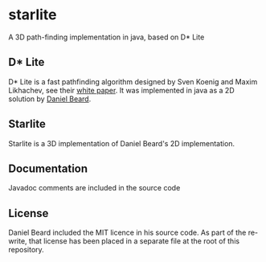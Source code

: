# starlite
A 3D path-finding implementation in java, based on D* Lite

## D* Lite
D* Lite is a fast pathfinding algorithm designed by Sven Koenig and Maxim Likhachev, see their <a href="http://idm-lab.org/bib/abstracts/papers/aaai02b.pdf">white paper</a>.  It was implemented in java as a 2D solution by <a href="https://github.com/daniel-beard">Daniel Beard</a>.  

## Starlite
Starlite is a 3D implementation of Daniel Beard's 2D implementation.  

## Documentation
Javadoc comments are included in the source code

## License
Daniel Beard included the MIT licence in his source code.  As part of the re-write, that license has been placed in a separate file at the root of this repository. 
